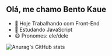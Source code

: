## Olá, me chamo Bento Kaue

- 🔭 Hoje Trabalhando com Front-End
- 🌱 Estudando JavaScript
- 😄 Pronomes: ele/dele

![Anurag's GitHub stats](https://github-readme-stats.vercel.app/api?username=BentoKaue&show_icons=true&theme=radical)
